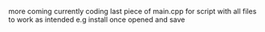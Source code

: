 more coming currently coding last piece of main.cpp for script with all files to work as intended e.g install once opened and save
